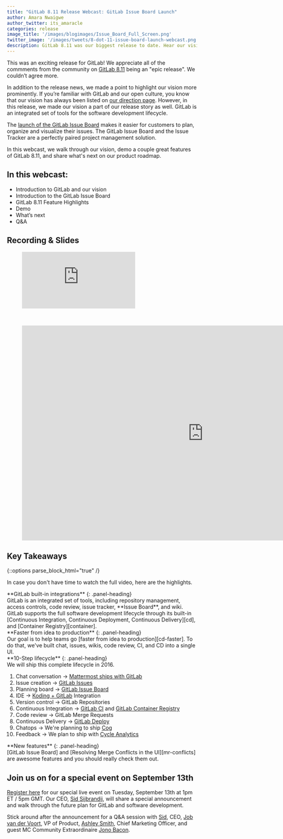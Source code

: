 ```yaml
---
title: "GitLab 8.11 Release Webcast: GitLab Issue Board Launch"
author: Amara Nwaigwe
author_twitter: its_amaracle 
categories: release
image_title: '/images/blogimages/Issue_Board_Full_Screen.png'
twitter_image: '/images/tweets/8-dot-11-issue-board-launch-webcast.png'
description: GitLab 8.11 was our biggest release to date. Hear our vision and watch a demo. 
---
```


This was an exciting release for GitLab! We appreciate all of the commments from the community
on [GitLab 8.11][8.11] being an "epic release". We couldn’t agree more. 

In addition to the release news, 
we made a point to highlight our vision more prominently. If you’re familiar with GitLab and 
our open culture, you know that our vision has always been listed on [our direction page][gitlab-vision]. However, in this 
release, we made our vision a part of our release story as well. GitLab is an integrated set of tools for 
the software development lifecycle. 

The [launch of the GitLab Issue Board][issue-board-launch] makes it easier for customers to 
plan, organize and visualize their issues. The GitLab Issue Board and the Issue Tracker are a perfectly 
paired project management solution. 

In this webcast, we walk through our vision, demo a couple great 
features of GitLab 8.11, and share what's next on our product roadmap. 

<!-- more -->

## In this webcast: 

- Introduction to GitLab and our vision
- Introduction to the GitLab Issue Board
- GitLab 8.11 Feature Highlights 
- Demo
- What’s next 
- Q&A

## Recording & Slides

<figure class="video_container">
  <iframe src="https://www.youtube.com/embed/Ho-9sPthILc" frameborder="0" allowfullscreen="true"> </iframe>
</figure>

<br>

<figure class="video_container">
<iframe src="https://docs.google.com/presentation/d/11geSLSj4eEaY9PMK_1OUXy7N3kTh1k_J58WTJL4sjjc/embed?start=false&loop=false&delayms=3000" frameborder="0" width="960" height="569" allowfullscreen="true" mozallowfullscreen="true" webkitallowfullscreen="true"></iframe>
</figure>

## Key Takeaways

{::options parse_block_html="true" /}

In case you don't have time to watch the full video, here are the highlights. 

<div class="panel panel-gitlab">
**GitLab built-in integrations** 
{: .panel-heading}
<div class="panel-body">
GitLab is an integrated set of tools, including repository management, access controls, code review, issue tracker, **Issue Board**, and wiki. GitLab supports the full software development lifecycle through its built-in [Continuous Integration, Continuous Deployment, Continuous Delivery][cd], and [Container Registry][container].
</div>
</div>

<div class="panel panel-success">
**Faster from idea to production**
{: .panel-heading}
<div class="panel-body">
Our goal is to help teams go [faster from idea to production][cd-faster]. To do that, we've built chat, issues, wikis, code review, CI, and CD into a single UI. 
</div>
</div>

<div class="panel panel-gitlab-purple">
**10-Step lifecycle**
{: .panel-heading}
<div class="panel-body">
We will ship this complete lifecycle in 2016.

1. Chat conversation &#8594; [Mattermost ships with GitLab][mattermost]
1. Issue creation &#8594; [GitLab Issues][issue]
1. Planning board &#8594; [GitLab Issue Board]
1. IDE &#8594; [Koding + GitLab][koding] Integration
1. Version control &#8594; GitLab Repositories
1. Continuous Integration &#8594; [GitLab CI][ci] and [GitLab Container Registry][container]
1. Code review &#8594; GitLab Merge Requests
1. Continuous Delivery &#8594; [GitLab Deploy][cd]
1. Chatops &#8594; We're planning to ship [Cog]
1. Feedback &#8594; We plan to ship with [Cycle Analytics][cycle]
</div>
</div>

<div class="panel panel-info">
**New features**
{: .panel-heading}
<div class="panel-body">
[GitLab Issue Board] and [Resolving Merge Conflicts in the UI][mr-conflicts] are awesome features and you should really check them out. 
</div>
</div>

## Join us on for a special event on September 13th

[Register here][event-page] for our special live event on Tuesday, September 13th at 1pm ET / 5pm GMT.
Our CEO, [Sid Sijbrandij][Sid Sijbrandij], will share a special announcement and walk through the
future plan for GitLab and software development. 

Stick around after the announcement for a Q&A session with [Sid][Sid Sijbrandij], CEO, [Job van der Voort][job], 
VP of Product, [Ashley Smith][ashley], Chief Marketing Officer, and guest MC Community Extraordinaire [Jono Bacon][jono-twitter]. 

<!-- identifiers -->

[8.11]: /2016/08/22/gitlab-8-11-released/
[ashley]: https://twitter.com/ashl3ysm1th
[cd-faster]: /2016/08/05/continuous-integration-delivery-and-deployment-with-gitlab/#from-idea-to-production-with-gitlab
[cd]: /2016/08/05/continuous-integration-delivery-and-deployment-with-gitlab/
[ci]: /gitlab-ci/
[cog]: https://gitlab.com/gitlab-org/omnibus-gitlab/issues/1412
[container]: /2016/05/23/gitlab-container-registry/
[cycle]: https://gitlab.com/gitlab-org/gitlab-ce/issues/20975
[event-page]: https://Page.gitlab.com/20160913_UnveilingMasterPlan_landingpage.html
[GitLab Issue Board]: /solutions/issueboard/
[gitlab-vision]: /direction/#vision
[issue-board-launch]: /2016/08/22/announcing-the-gitlab-issue-board/
[issue]: /2016/03/03/start-with-an-issue/
[job]: https://twitter.com/Jobvo
[jono-twitter]: https://twitter.com/jonobacon
[koding]: /2016/07/26/koding-and-gitlab-integrated/
[mattermost]: /2015/08/18/gitlab-loves-mattermost/
[mr-conflicts]: /2016/09/06/resolving-merge-conflicts-from-the-gitlab-ui/
[Sid Sijbrandij]: https://twitter.com/sytses

<style>
.panel-gitlab {
  border-color: rgba(252,163,38,.3);
}
.panel-gitlab > .panel-heading {
  color: rgb(226,67,41);
  background-color: rgba(252,163,38,.3);
  border-color: rgba(252,163,38,.3);
}
.panel-gitlab-purple {
  border-color: rgba(107,79,187,.3);
}
.panel-gitlab-purple > .panel-heading {
  color: rgb(107,79,187);
  background-color: rgba(107,79,187,.3);
  border-color: rgba(107,79,187,.3);
}
</style>
